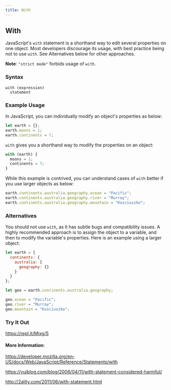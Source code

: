 ```yaml
---
title: With
---
```

## With

JavaScript's `with` statement is a shorthand way to edit several properties on one object. Most developers discourage its usage, with best practice being not to use `with`. See Alternatives below for other approaches.

**Note**: `"strict mode"` forbids usage of `with`.


### Syntax
```syntax
with (expression)
  statement
```


### Example Usage
In JavaScript, you can individually modify an object's properties as below:
```javascript
let earth = {};
earth.moons = 1;
earth.continents = 7;
```
`with` gives you a shorthand way to modify the properties on an object:
```javascript
with (earth) {
  moons = 1;
  continents = 7;
}
```

While this example is contrived, you can understand cases of `with` better if you use larger objects as below:
```javascript
earth.continents.australia.geography.ocean = "Pacific";
earth.continents.australia.geography.river = "Murray";
earth.continents.australia.geography.mountain = "Kosciuszko";
```

### Alternatives
You should not use `with`, as it has subtle bugs and compatibility issues. A highly recommended approach is to assign the object to a variable, and then to modify the variable's properties. Here is an example using a larger object:
```javascript
let earth = {
  continents: {
    australia: {
      geography: {}
    }
  }
};

let geo = earth.continents.australia.geography;

geo.ocean = "Pacific";
geo.river = "Murray";
geo.mountain = "Kosciuszko";
```

### Try It Out
https://repl.it/Mixg/5


#### More Information:

<a href="https://developer.mozilla.org/en-US/docs/Web/JavaScript/Reference/Statements/with" target="_blank">https://developer.mozilla.org/en-US/docs/Web/JavaScript/Reference/Statements/with</a>

<a href="https://yuiblog.com/blog/2006/04/11/with-statement-considered-harmful/" target="_blank">https://yuiblog.com/blog/2006/04/11/with-statement-considered-harmful/</a>

<a href="http://2ality.com/2011/06/with-statement.html" target="_blank">http://2ality.com/2011/06/with-statement.html</a>
